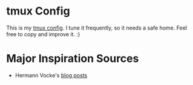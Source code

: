 # tmux Config
This is my [tmux config](.tmux.conf). I tune it frequently, so it needs a safe home. Feel free to copy and improve it. :)

# Major Inspiration Sources
* Hermann Vocke's [blog posts](http://www.hamvocke.com/blog/a-guide-to-customizing-your-tmux-conf/)
